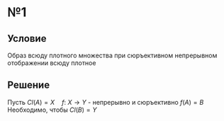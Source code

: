 # №1
## Условие
Образ всюду плотного множества при сюръективном непрерывном отображении всюду плотное
## Решение
Пусть $Cl(A) = X \quad f:\ X \to Y$ - непрерывно и сюръективно
$f(A) = B$
Необходимо, чтобы $Cl(B) = Y$ 